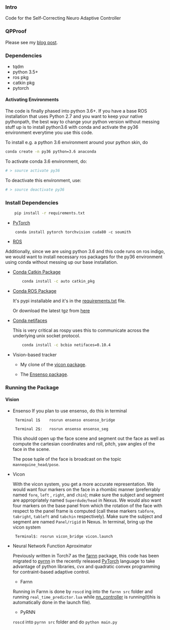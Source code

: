 ### Intro

Code for the Self-Correcting Neuro Adaptive Controller

### QPProof

Please see my [blog post](http://lakehanne.github.io/QP-Layer-MRAS).

### Dependencies 
- tqdm
- python 3.5+
- ros pkg
- catkin pkg
- pytorch

#### Activating Environments 

The code is finally phased into python 3.6+. If you have a base ROS installation that uses
 Python 2.7 and you want to keep your native pythonpath, the best way to change your python version 
 without messing stuff up is to install python3.6 with conda and activate the py36 environment
 everytime you use this code.

To install e.g. a python 3.6 environment around your python skin, do

```bash
conda create -n py36 python=3.6 anaconda
```

To activate conda 3.6  environment, do:

```bash
# > source activate py36
```

To deactivate this environment, use:

```bash
# > source deactivate py36
```

### Install Dependencies

```bash
	pip install -r requirements.txt
```

- [PyTorch](http://pytorch.org/)

	<pre><code> conda install pytorch torchvision cuda80 -c soumith </code></pre>

- [ROS](http://wiki.ros.org/indigo/Installation/Ubuntu)

Additionally, since we are using python 3.6 and this code runs on ros indigo, we would want to install necessary ros
packages for the py36 environment using conda without messing up our base installation.

- [Conda Catkin Package](https://anaconda.org/auto/catkin_pkg)
	
	```bash
		conda install -c auto catkin_pkg
	```

- [Conda ROS Package](https://anaconda.org/jdh88/rospkg)
	
	It's pypi installable and it's in the [requirements.txt](/requirements.txt) file.

	Or download the latest tgz from [here](http://download.ros.org/downloads/rospkg/)

- [Conda netifaces](https://anaconda.org/bcbio/netifaces)

	This is very critical as rospy uses this to communicate across the underlying unix socket protocol.

	```bash
		conda install -c bcbio netifaces=0.10.4
	```

- Vision-based tracker
	- My clone of the [vicon package](https://github.com/lakehanne/superchicko/tree/indigo-devel/vicon).

	- The [Ensenso package](https://github.com/lakehanne/ensenso).

### Running the Package

#### Vision

-	Ensenso
	If you plan to use ensenso, do this in terminal

	
	<pre class="terminal"><code> Terminal 1$	rosrun ensenso ensenso_bridge </pre></code>
	<pre class="terminal"><code> Terminal 2$:	rosrun ensenso ensenso_seg </pre></code>
	

	This should open up the face scene and segment out the face as well as compute the cartesian coordinates and roll, pitch, yaw angles of the face in the scene.

	The pose tuple of the face is broadcast on the topic `mannequine_head/pose`.

- 	Vicon

	With the vicon system, you get a more accurate representation. We would want four markers on the face in a rhombic manner (preferrably named `fore`, `left` , `right`, and `chin`); make sure the subject and segment are appropriately named `Superdude/head` in Nexus. We would also want four markers on the base panel from which the rotation of the face with respect to the panel frame is computed (call these markers `tabfore`, `tabright`, `tableft` and `tabchin` respectively). Make sure the subject and segment are named `Panel/rigid` in Nexus. In terminal, bring up the vicon system

		
	<pre class="terminal"><code> Terminal$:	rosrun vicon_bridge vicon.launch</pre></code>
	

- 	Neural Network Function Aproximator


	Previously written in Torch7 as the [farnn](/farnn) package, this code has been migrated to [pyrnn](/pyrnn) in the recently released [PyTorch](pytorch) language to take advantage of python libraries, cvx and quadratic convex programming for contraint-based adaptive control.

	- Farnn

	Running in Farnn is done by `roscd` ing into the `farnn src` folder and running `real_time_predictor.lua` while [nn_controller](/nn_controller) is running(t)his is automatically done in the launch file).

	- PyRNN

	`roscd` into `pyrnn src` folder and do `python main.py`


